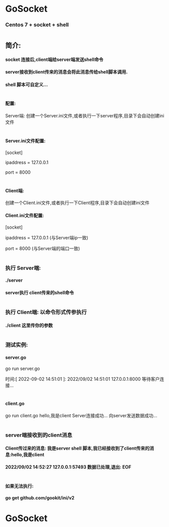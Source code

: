 # GoSocket

### Centos 7 + socket + shell

#
## 简介:

#### socket 连接后,client端给server端发送shell命令

#### server接收到client传来的消息会将此消息传给shell脚本调用.

#### shell 脚本可自定义...

#

#### 配置:

Server端:
创建一个Server.ini文件,或者执行一下server程序,目录下会自动创建ini文件

#

#### Server.ini文件配置:
[socket]

ipaddress = 127.0.0.1

port = 8000

#

#### Client端:
创建一个Client.ini文件,或者执行一下Client程序,目录下会自动创建ini文件


#### Client.ini文件配置:

[socket]

ipaddress = 127.0.0.1  (与Server端ip一致)

port = 8000 (与Server端的端口一致)

#

### 执行 Server端:

#### ./server

#### server执行 client传来的shell命令



#

### 执行 Client端: 以命令形式传参执行

#### ./client 这里传你的参数


#

### 测试实例:

#### server.go

go run server.go 

时间:[ 2022-09-02 14:51:01 ]: 2022/09/02 14:51:01 127.0.0.1:8000 等待客户连接...

#

#### client.go
go run client.go hello,我是client
Server连接成功...
向server发送数据成功...

#

### server端接收到的client消息
#### Client传过来的消息: 我是server shell 脚本,我已经接收到了client传来的消息:hello,我是client
#### 2022/09/02 14:52:27 127.0.0.1:57493  数据已处理,退出:  EOF

#

#### 如果无法执行: 

#### go get github.com/gookit/ini/v2 







  

# GoSocket
